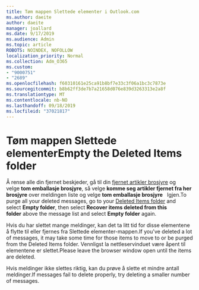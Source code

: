 ```yaml
---
title: Tøm mappen Slettede elementer i Outlook.com
ms.author: daeite
author: daeite
manager: joallard
ms.date: 9/17/2019
ms.audience: Admin
ms.topic: article
ROBOTS: NOINDEX, NOFOLLOW
localization_priority: Normal
ms.collection: Adm_O365
ms.custom:
- "9000751"
- "2689"
ms.openlocfilehash: f60310161e25ca91b8bf7e33c3f06a1bc3c7873e
ms.sourcegitcommit: b8b62ff3de7b7a21658d076e839d3263313e2a8f
ms.translationtype: MT
ms.contentlocale: nb-NO
ms.lasthandoff: 09/18/2019
ms.locfileid: "37021817"
---
```

# <a name="empty-the-deleted-items-folder"></a><span data-ttu-id="897bc-102">Tøm mappen Slettede elementer</span><span class="sxs-lookup"><span data-stu-id="897bc-102">Empty the Deleted Items folder</span></span>

<span data-ttu-id="897bc-103">Å rense alle din fjernet beskjeder, gå til din [fjernet artikler brosjyre](https://outlook.live.com/mail/deleteditems) og velge **tom emballasje brosjyre**, så velge **komme seg artikler fjernet fra her brosjyre** over meldingen liste og velge **tom emballasje brosjyre**   Igjen.</span><span class="sxs-lookup"><span data-stu-id="897bc-103">To purge all your deleted messages, go to your [Deleted Items folder](https://outlook.live.com/mail/deleteditems) and select **Empty folder**, then select **Recover items deleted from this folder** above the message list and select **Empty folder** again.</span></span>

<span data-ttu-id="897bc-104">Hvis du har slettet mange meldinger, kan det ta litt tid for disse elementene å flytte til eller fjernes fra Slettede elementer-mappen.</span><span class="sxs-lookup"><span data-stu-id="897bc-104">If you've deleted a lot of messages, it may take some time for those items to move to or be purged from the Deleted Items folder.</span></span> <span data-ttu-id="897bc-105">Vennligst la nettleservinduet være åpent til elementene er slettet.</span><span class="sxs-lookup"><span data-stu-id="897bc-105">Please leave the browser window open until the items are deleted.</span></span>

<span data-ttu-id="897bc-106">Hvis meldinger ikke slettes riktig, kan du prøve å slette et mindre antall meldinger.</span><span class="sxs-lookup"><span data-stu-id="897bc-106">If messages fail to delete properly, try deleting a smaller number of messages.</span></span>